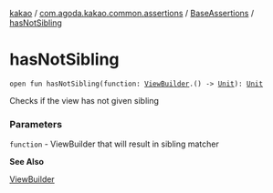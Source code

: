 [kakao](../../index.md) / [com.agoda.kakao.common.assertions](../index.md) / [BaseAssertions](index.md) / [hasNotSibling](./has-not-sibling.md)

# hasNotSibling

`open fun hasNotSibling(function: `[`ViewBuilder`](../../com.agoda.kakao.common.builders/-view-builder/index.md)`.() -> `[`Unit`](https://kotlinlang.org/api/latest/jvm/stdlib/kotlin/-unit/index.html)`): `[`Unit`](https://kotlinlang.org/api/latest/jvm/stdlib/kotlin/-unit/index.html)

Checks if the view has not given sibling

### Parameters

`function` - ViewBuilder that will result in sibling matcher

**See Also**

[ViewBuilder](../../com.agoda.kakao.common.builders/-view-builder/index.md)

